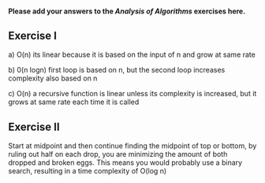 #### Please add your answers to the **_Analysis of Algorithms_** exercises here.

## Exercise I

a) O(n) its linear because it is based on the input of n and grow at same rate

b) 0(n logn) first loop is based on n, but the second loop increases complexity also based on n

c) O(n) a recursive function is linear unless its complexity is increased, but it grows at same rate each time it is called

## Exercise II

Start at midpoint and then continue finding the midpoint of top or bottom, by ruling out half on each drop, you are minimizing the amount of both dropped and broken eggs. This means you would probably use a binary search, resulting in a time complexity of O(log n)
